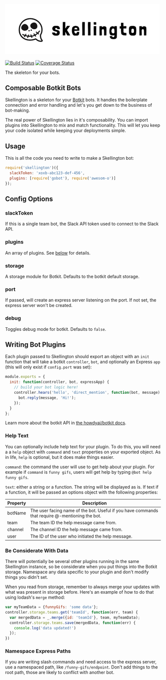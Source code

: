 <img src="site/assets/images/logo-0.1-horizontal.png" alt="Skellington: the logo is jack the chat bubble, get it???" style="max-width: 500px; display:block; margin: 0 0 20px;">

[![Build Status](https://travis-ci.org/colestrode/skellington.svg?branch=master)](https://travis-ci.org/colestrode/skellington)
[![Coverage Status](https://coveralls.io/repos/github/colestrode/skellington/badge.svg?branch=master)](https://coveralls.io/github/colestrode/skellington?branch=master)

The skeleton for your bots.

## Composable Botkit Bots

Skellington is a skeleton for your [Botkit](https://github.com/howdyai/botkit) bots. It handles the boilerplate connection
and error handling and let's you get down to the business of bot-making.

The real power of Skellington lies in it's composability. You can import plugins into Skellington to mix and
match functionality. This will let you keep your code isolated while keeping your deployments simple.

## Usage

This is all the code you need to write to make a Skellington bot:

```js
require('skellington')({
  slackToken: 'xoxb-abc123-def-456',
  plugins: [require('gobot'), require('awesom-o')]  
});
```

## Config Options

### slackToken

If this is a single team bot, the Slack API token used to connect to the Slack API.

### plugins

An array of plugins. See [below](#writing-bot-plugins) for details.

### storage

A storage module for Botkit. Defaults to the botkit default storage.

### port

If passed, will create an express server listening on the port. If not set, the express server won't be created.

### debug

Toggles debug mode for botkit. Defaults to `false`.


## Writing Bot Plugins

Each plugin passed to Skellington should export an object with an `init` function that will take a botkit `controller`, `bot`,
and optionally an Express `app` (this will only exist if `config.port` was set):

```js
module.exports = {
  init: function(controller, bot, expressApp) {
    // build your bot logic here!
    controller.hears('hello', 'direct_mention', function(bot, message) {
      bot.reply(message, 'Hi!');
    });  
  }
};
```

Learn more about the botkit API in [the howdyai/botkit docs](https://github.com/howdyai/botkit/blob/master/readme.md).

### Help Text

You can optionally include help text for your plugin. To do this, you will need a a `help` object with `command` and `text`
properties on your exported object. As in life, `help` is optional, but it does make things easier.

`command`: the command the user will use to get help about your plugin. For example if `command` is `funny gifs`, users
will get help by typing `@bot help funny gifs`.

`text`: either a string or a function. The string will be displayed as is. If text if a function, it will be passed an
options object with the following properties:

| Property | Description |
| ---------|-------------|
| botName  | The user facing name of the bot. Useful if you have commands that require @-mentioning the bot. |
| team     | The team ID the help message came from. |
| channel  | The channel ID the help message came from. |
| user     | The ID of the user who initiated the help message. |



### Be Considerate With Data

There will potentially be several other plugins running in the same Skellington instance, so be considerate when you put
things into the Botkit storage. Namespace any data specific to your plugin and don't modify things you didn't set.

When you read from storage, remember to always merge your updates with what was present in storage before.
Here's an example of how to do that using lodash's `merge` method:

```js
var myTeamData = {funnyGifs: 'some data'};
controller.storage.teams.get('teamId', function(err, team) {
  var mergedData = _.merge({id: 'teamId'}, team, myTeamData);
  controller.storage.teams.save(mergedData, function(err) {
    console.log('data updated!')
  });
})
```

### Namespace Express Paths

If you are writing slash commands and need access to the express server, use a namespaced path,
like `/funny-gifs/endpoint`. Don't add things to the root path, those are likely to conflict with another bot.
